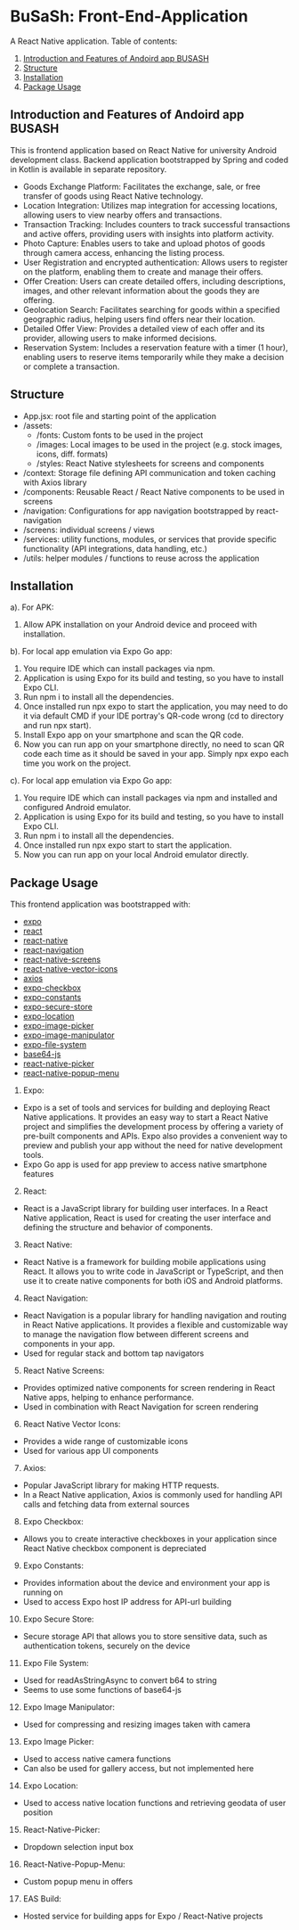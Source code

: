 # BuSaSh: Front-End-Application
A React Native application. Table of contents:
1. [Introduction and Features of Andoird app BUSASH](#introduction-and-features-of-andoird-app-busash)
2. [Structure](#structure)
3. [Installation](#installation)
4. [Package Usage](#package-usage)

## Introduction and Features of Andoird app BUSASH
This is frontend application based on React Native for university Android development class. Backend application bootstrapped by Spring and coded in Kotlin is available in separate repository.
- Goods Exchange Platform: Facilitates the exchange, sale, or free transfer of goods using React Native technology.
- Location Integration: Utilizes map integration for accessing locations, allowing users to view nearby offers and transactions.
- Transaction Tracking: Includes counters to track successful transactions and active offers, providing users with insights into platform activity.
- Photo Capture: Enables users to take and upload photos of goods through camera access, enhancing the listing process.
- User Registration and encrypted authentication: Allows users to register on the platform, enabling them to create and manage their offers.
- Offer Creation: Users can create detailed offers, including descriptions, images, and other relevant information about the goods they are offering.
- Geolocation Search: Facilitates searching for goods within a specified geographic radius, helping users find offers near their location.
- Detailed Offer View: Provides a detailed view of each offer and its provider, allowing users to make informed decisions.
- Reservation System: Includes a reservation feature with a timer (1 hour), enabling users to reserve items temporarily while they make a decision or complete a transaction.

## Structure
- App.jsx:  root file and starting point of the application
- /assets:
  - /fonts:  Custom fonts to be used in the project
  - /images: Local images to be used in the project (e.g. stock images, icons, diff. formats)
  - /styles: React Native stylesheets for screens and components
- /context: Storage file defining API communication and token caching with Axios library
- /components: Reusable React / React Native components to be used in screens
- /navigation: Configurations for app navigation bootstrapped by react-navigation
- /screens: individual screens / views
- /services: utility functions, modules, or services that provide specific functionality (API integrations, data handling, etc.)
- /utils: helper modules / functions to reuse across the application


## Installation
a). For APK:
1. Allow APK installation on your Android device and proceed with installation.
   
b). For local app emulation via Expo Go app:
1. You require IDE which can install packages via npm.
2. Application is using Expo for its build and testing, so you have to install Expo CLI.
3. Run npm i to install all the dependencies.
4. Once installed run npx expo to start the application, you may need to do it via default CMD if your IDE portray's QR-code wrong (cd to directory and run npx start).
5. Install Expo app on your smartphone and scan the QR code.
6. Now you can run app on your smartphone directly, no need to scan QR code each time as it should be saved in your app. Simply npx expo each time you work on the project.

c). For local app emulation via Expo Go app:
1. You require IDE which can install packages via npm and installed and configured Android emulator.
2. Application is using Expo for its build and testing, so you have to install Expo CLI.
3. Run npm i to install all the dependencies.
4. Once installed run npx expo start to start the application.
5. Now you can run app on your local Android emulator directly.

## Package Usage
This frontend application was bootstrapped with:
- [expo](https://docs.expo.dev/)
- [react](https://react.dev/learn)
- [react-native](https://reactnative.dev/docs/getting-started)
- [react-navigation](https://reactnavigation.org/docs/getting-started)
- [react-native-screens](https://reactnavigation.org/docs/getting-started)
- [react-native-vector-icons](https://reactnavigation.org/docs/getting-started)
- [axios](https://github.com/axios/axios)
- [expo-checkbox](https://docs.expo.dev/versions/latest/sdk/checkbox/)
- [expo-constants](https://docs.expo.dev/versions/latest/sdk/constants/)
- [expo-secure-store](https://docs.expo.dev/versions/latest/sdk/securestore/)
- [expo-location](https://docs.expo.dev/versions/latest/sdk/location/)
- [expo-image-picker](https://docs.expo.dev/versions/latest/sdk/imagepicker/)
- [expo-image-manipulator](https://docs.expo.dev/versions/latest/sdk/imagemanipulator/)
- [expo-file-system](https://docs.expo.dev/versions/latest/sdk/filesystem/)
- [base64-js](https://www.npmjs.com/package/base64-js)
- [react-native-picker](https://docs.expo.dev/versions/latest/sdk/picker/)
- [react-native-popup-menu](https://github.com/instea/react-native-popup-menu)

1. Expo: 
- Expo is a set of tools and services for building and deploying React Native applications. It provides an easy way to start a React Native project and simplifies the development process by offering a variety of pre-built components and APIs. Expo also provides a convenient way to preview and publish your app without the need for native development tools.
- Expo Go app is used for app preview to access native smartphone features
2. React: 
- React is a JavaScript library for building user interfaces. In a React Native application, React is used for creating the user interface and defining the structure and behavior of components.
3. React Native:
- React Native is a framework for building mobile applications using React. It allows you to write code in JavaScript or TypeScript, and then use it to create native components for both iOS and Android platforms.
4. React Navigation:
- React Navigation is a popular library for handling navigation and routing in React Native applications. It provides a flexible and customizable way to manage the navigation flow between different screens and components in your app.
- Used for regular stack and bottom tap navigators
5. React Native Screens:
- Provides optimized native components for screen rendering in React Native apps, helping to enhance performance.
- Used in combination with React Navigation for screen rendering
6. React Native Vector Icons:
- Provides a wide range of customizable icons
- Used for various app UI components
7. Axios:
- Popular JavaScript library for making HTTP requests. 
- In a React Native application, Axios is commonly used for handling API calls and fetching data from external sources
8. Expo Checkbox:
- Allows you to create interactive checkboxes in your application since React Native checkbox component is depreciated
9. Expo Constants:
- Provides information about the device and environment your app is running on
- Used to access Expo host IP address for API-url building
10. Expo Secure Store:
- Secure storage API that allows you to store sensitive data, such as authentication tokens, securely on the device
11. Expo File System:
- Used for readAsStringAsync to convert b64 to string
- Seems to use some functions of base64-js
12. Expo Image Manipulator:
- Used for compressing and resizing images taken with camera
13. Expo Image Picker:
- Used to access native camera functions
- Can also be used for gallery access, but not implemented here
14. Expo Location:
- Used to access native location functions and retrieving geodata of user position
15. React-Native-Picker:
- Dropdown selection input box
16. React-Native-Popup-Menu:
- Custom popup menu in offers
17. EAS Build:
- Hosted service for building apps for Expo / React-Native projects

